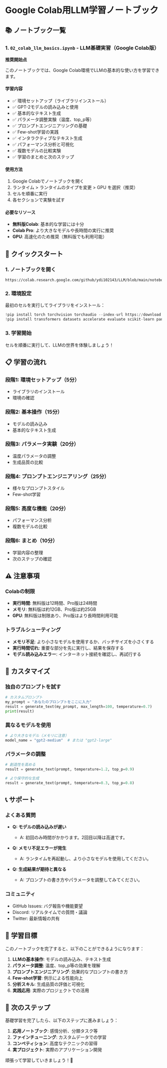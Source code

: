 # Google Colab用LLM学習ノートブック

## 📚 ノートブック一覧

### 1. `02_colab_llm_basics.ipynb` - LLM基礎実習（Google Colab版）
**推奨開始点**

このノートブックでは、Google Colab環境でLLMの基本的な使い方を学習できます。

#### 学習内容
- ✅ 環境セットアップ（ライブラリインストール）
- ✅ GPT-2モデルの読み込みと使用
- ✅ 基本的なテキスト生成
- ✅ パラメータ調整実験（温度、top_p等）
- ✅ プロンプトエンジニアリングの基礎
- ✅ Few-shot学習の実践
- ✅ インタラクティブなテキスト生成
- ✅ パフォーマンス分析と可視化
- ✅ 複数モデルの比較実験
- ✅ 学習のまとめと次のステップ

#### 使用方法
1. Google Colabでノートブックを開く
2. ランタイム > ランタイムのタイプを変更 > GPU を選択（推奨）
3. セルを順番に実行
4. 各セクションで実験を試す

#### 必要なリソース
- **無料版Colab**: 基本的な学習には十分
- **Colab Pro**: より大きなモデルや長時間の実行に推奨
- **GPU**: 高速化のため推奨（無料版でも利用可能）

## 🚀 クイックスタート

### 1. ノートブックを開く
```
https://colab.research.google.com/github/ydi102143/LLM/blob/main/notebooks/02_colab_llm_basics.ipynb
```

### 2. 環境設定
最初のセルを実行してライブラリをインストール：
```python
!pip install torch torchvision torchaudio --index-url https://download.pytorch.org/whl/cu118
!pip install transformers datasets accelerate evaluate scikit-learn pandas numpy matplotlib seaborn tqdm
```

### 3. 学習開始
セルを順番に実行して、LLMの世界を体験しましょう！

## 📋 学習の流れ

### 段階1: 環境セットアップ（5分）
- ライブラリのインストール
- 環境の確認

### 段階2: 基本操作（15分）
- モデルの読み込み
- 基本的なテキスト生成

### 段階3: パラメータ実験（20分）
- 温度パラメータの調整
- 生成品質の比較

### 段階4: プロンプトエンジニアリング（25分）
- 様々なプロンプトスタイル
- Few-shot学習

### 段階5: 高度な機能（20分）
- パフォーマンス分析
- 複数モデルの比較

### 段階6: まとめ（10分）
- 学習内容の整理
- 次のステップの確認

## ⚠️ 注意事項

### Colabの制限
- **実行時間**: 無料版は12時間、Pro版は24時間
- **メモリ**: 無料版は約12GB、Pro版は約25GB
- **GPU**: 無料版は制限あり、Pro版はより長時間利用可能

### トラブルシューティング
- **メモリ不足**: より小さなモデルを使用するか、バッチサイズを小さくする
- **実行時間切れ**: 重要な部分を先に実行し、結果を保存する
- **モデル読み込みエラー**: インターネット接続を確認し、再試行する

## 🔧 カスタマイズ

### 独自のプロンプトを試す
```python
# カスタムプロンプト
my_prompt = "あなたのプロンプトをここに入力"
result = generate_text(my_prompt, max_length=100, temperature=0.7)
print(result)
```

### 異なるモデルを使用
```python
# より大きなモデル（メモリに注意）
model_name = "gpt2-medium"  # または "gpt2-large"
```

### パラメータの調整
```python
# 創造性を高める
result = generate_text(prompt, temperature=1.2, top_p=0.9)

# より保守的な生成
result = generate_text(prompt, temperature=0.3, top_p=0.8)
```

## 📞 サポート

### よくある質問
- **Q: モデルの読み込みが遅い**
  - A: 初回のみ時間がかかります。2回目以降は高速です。

- **Q: メモリ不足エラーが発生**
  - A: ランタイムを再起動し、より小さなモデルを使用してください。

- **Q: 生成結果が期待と異なる**
  - A: プロンプトの書き方やパラメータを調整してみてください。

### コミュニティ
- GitHub Issues: バグ報告や機能要望
- Discord: リアルタイムでの質問・議論
- Twitter: 最新情報の共有

## 🎯 学習目標

このノートブックを完了すると、以下のことができるようになります：

1. **LLMの基本操作**: モデルの読み込み、テキスト生成
2. **パラメータ調整**: 温度、top_p等の効果を理解
3. **プロンプトエンジニアリング**: 効果的なプロンプトの書き方
4. **Few-shot学習**: 例示による性能向上
5. **分析スキル**: 生成品質の評価と可視化
6. **実践応用**: 実際のプロジェクトでの活用

## 🌟 次のステップ

基礎学習を完了したら、以下のステップに進みましょう：

1. **応用ノートブック**: 感情分析、分類タスク等
2. **ファインチューニング**: カスタムデータでの学習
3. **コンペティション**: 高度なテクニックの習得
4. **実プロジェクト**: 実際のアプリケーション開発

頑張って学習していきましょう！🚀
